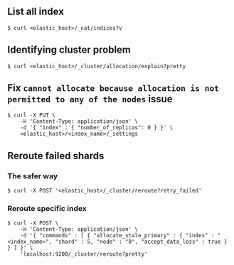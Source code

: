 ## List all index
```shell
$ curl <elastic_host>/_cat/indices?v
```
## Identifying cluster problem
```shell
$ curl <elastic_host>/_cluster/allocation/explain?pretty
```
## Fix `cannot allocate because allocation is not permitted to any of the nodes` issue
```shell
$ curl -X PUT \
    -H 'Content-Type: application/json' \
    -d '{ "index" : { "number_of_replicas": 0 } }' \
    <elastic_host>/<index_name>/_settings
```
## Reroute failed shards
### The safer way
```shell
$ curl -X POST '<elastic_host>/_cluster/reroute?retry_failed'
```
### Reroute specific index
```shell
$ curl -X POST \
    -H 'Content-Type: application/json' \
    -d '{ "commands" : [ { "allocate_stale_primary" : { "index" : "<index_name>", "shard" : 5, "node" : "0", "accept_data_loss" : true } } ] }' \
    'localhost:9200/_cluster/reroute?pretty'
```
